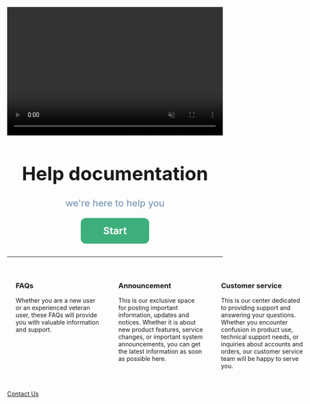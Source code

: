 <!-- ---
home: true
# heroImage: /images/App-logo.png
# actions:
#   - text: Get Started
#     link: /guide/getting-started.html
#     type: primary
#   - text: Introduction
#     link: /guide/introduction.html
#     type: secondary
# features:
#   - title: Simplicity First
#     details: Minimal setup with markdown-centered project structure helps you focus on writing.
#   - title: Vue-Powered
#     details: Enjoy the dev experience of Vue, use Vue components in markdown, and develop custom themes with Vue.
#   - title: Performant
#     details: VuePress generates pre-rendered static HTML for each page, and runs as an SPA once a page is loaded.
#   - title: Themes
#     details: Providing a default theme out of the box. You can also choose a community theme or create your own one.
#   - title: Plugins
#     details: Flexible plugin API, allowing plugins to provide lots of plug-and-play features for your site.
#   - title: Bundlers
#     details: Recommended bundler is Vite, while Webpack is also supported. Choose the one you like!
footer: Mirabox help documentation | © 2024 Mirabox
--- -->

<div style="text-align: center;">
  <video autoplay loop muted playsinline  width="100%" height="300px">
    <source src="https://cdn1.key123.vip/marketplace/website/video/Light.webm" type="video/webm">
  </video>
</div>

<h1 style="text-align: center; font-size:44px"><b>Help documentation</b></h1>
<p style="text-align: center; font-size:22px; color:#6b8bad">we're here to help you</p>
<router-link to="/faqs/space.html" class="start">
  <p style='font-size:23px'>Start</p>
</router-link>

------

<!-- <div v-for="(item,index) in 10" :key='index'>
  
</div> -->

<div class='content-box'>
  <div class='content-item'>
    <h3>FAQs</h3>
    <p>Whether you are a new user or an experienced veteran user, these FAQs will provide you with valuable information and support.</p>
  </div>
  <div class='content-item'>
    <h3>Announcement</h3>
    <p>This is our exclusive space for posting important information, updates and notices. Whether it is about new product features, service changes, or important system announcements, you can get the latest information as soon as possible here.</p>
  </div>
  <div class='content-item'>
    <h3>Customer service</h3>
    <p>This is our center dedicated to providing support and answering your questions. Whether you encounter confusion in product use, technical support needs, or inquiries about accounts and orders, our customer service team will be happy to serve you.</p>
  </div>
</div>



<!-- URL -->
[Contact Us](https://bbs.key123.vip)



<style scoped>
.start{
  width:160px;
  height:60px;
  display:flex;
  font-weight:bold;
  color:#ffffff;
  justify-content: center;
  align-items: center;
  background-color:#3eaf7c;
  border-radius:12px;
  margin:0 auto;
  text-decoration:none;
  margin-bottom:30px;
}

.start:hover{
  background-color:#349469;
}

.content-box{
  width:100%;
  height:auto;
  display:flex;
  justify-content: space-between;
  align-items:start;
}

.content-item{
  min-width:200px;
  padding:20px;
}

.content-item > p{
  font-size:14px;
}

</style>
